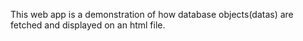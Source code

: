 This web app is a demonstration of how database objects(datas) are fetched and displayed on an html file.